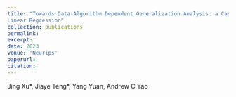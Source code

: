 ```yaml
---
title: "Towards Data-Algorithm Dependent Generalization Analysis: a Case Study on Overparameterized
Linear Regression"
collection: publications
permalink: 
excerpt: 
date: 2023
venue: 'Neurips'
paperurl: 
citation: 
---
```

Jing Xu*, Jiaye Teng*, Yang Yuan, Andrew C Yao
